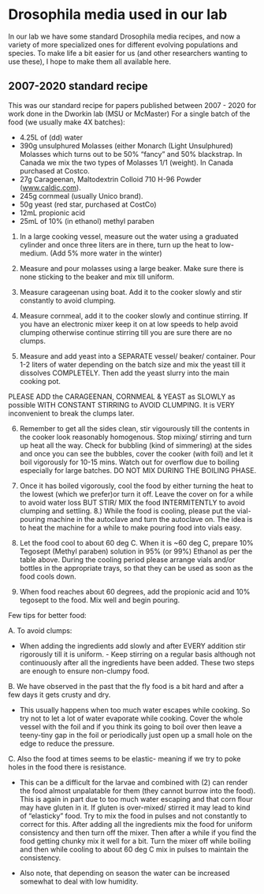 # Drosophila media used in our lab

 In our lab we have some standard Drosophila media recipes, and now a variety of more specialized ones for different evolving populations and species. To make life a bit easier for us (and other researchers wanting to use these), I hope to make them all available here.
 
 
 ## 2007-2020 standard recipe 
 
 This was our standard recipe for papers published between 2007 - 2020 for work done in the Dworkin lab (MSU or McMaster)
 For a single  batch of the food (we usually make 4X batches):
 - 4.25L of (dd) water
 - 390g unsulphured Molasses (either  Monarch (Light Unsulphured) Molasses which turns out to be 50% “fancy” and 50% blackstrap. In Canada we mix the two types of Molasses 1/1 (weight). In Canada purchased at Costco.
 - 27g Carageenan, Maltodextrin Colloid 710 H-96 Powder (www.caldic.com).
 - 245g cornmeal (usually Unico brand).
 - 50g yeast (red star, purchased at CostCo)
 - 12mL propionic acid
 - 25mL of 10% (in ethanol) methyl paraben
 
 
1. In a large cooking vessel, measure out the water using a graduated cylinder and once three liters are in there, turn up the heat to low-medium. (Add 5% more water in the winter)

2. Measure and pour molasses using a large beaker. Make sure there is none sticking to the beaker and mix till uniform.

3. Measure carageenan using boat. Add it to the cooker slowly and stir constantly to avoid clumping.

4. Measure cornmeal, add it to the cooker slowly and continue stirring. If you have an electronic mixer keep it on at low speeds to help avoid clumping otherwise continue stirring till you are sure there are no clumps.

5. Measure and add yeast into a SEPARATE vessel/ beaker/ container. Pour 1-2 liters of water depending on the batch size and mix the yeast till it dissolves COMPLETELY. Then add the yeast slurry into the main cooking pot.

PLEASE ADD the CARAGEENAN, CORNMEAL & YEAST as SLOWLY as possible WITH CONSTANT STIRRING to AVOID CLUMPING. It is VERY inconvenient to break the clumps later.

6. Remember to get all the sides clean, stir vigourously till the contents in the cooker look reasonably homogenous. Stop mixing/ stirring and turn up heat all the way. Check for bubbling (kind of simmering) at the sides and once you can see the bubbles, cover the cooker (with foil) and let it boil vigorously for 10-15 mins. Watch out for overflow due to boiling especially for large batches. DO NOT MIX DURING THE BOILING PHASE.

7. Once it has boiled vigorously, cool the food by either turning the heat to the lowest (which we prefer)or turn it off. Leave the cover on for a while to avoid water loss BUT STIR/ MIX the food INTERMITENTLY to avoid clumping and settling.
8.) While the food is cooling, please put the vial-pouring machine in the autoclave and turn the autoclave on. The idea is to heat the machine for a while to make pouring food into vials easy.

9. Let the food cool to about 60 deg C. When it is ~60 deg C, prepare 10% Tegosept (Methyl paraben) solution in 95% (or 99%) Ethanol as per the table above. During the cooling period please arrange vials and/or bottles in the appropriate trays, so that they can be used as soon as the food cools down.

10. When food reaches about 60 degrees, add the propionic acid and 10% tegosept to the food. Mix well and begin pouring.

Few tips for better food:

A. To avoid clumps:
- When adding the ingredients add slowly and after EVERY addition stir rigorously till it is uniform. - Keep stirring on a regular basis although not continuously after all the ingredients have been added.
These two steps are enough to ensure non-clumpy food.

B. We have observed in the past that the fly food is a bit hard and after a few days it gets crusty and dry.
- This usually happens when too much water escapes while cooking. So try not to let a lot of water evaporate while cooking. Cover the whole vessel with the foil and if you think its going to boil over then leave a teeny-tiny gap in the foil or periodically just open up a small hole on the edge to reduce the pressure.

C. Also the food at times seems to be elastic- meaning if we try to poke holes in the food there is resistance.
- This can be a difficult for the larvae and combined with (2) can render the food almost unpalatable for them (they cannot burrow into the food). This is again in part due to too much water escaping and that corn flour may have gluten in it. If gluten is over-mixed/ stirred it may lead to kind of “elasticky” food. Try to mix the food in pulses and not constantly to correct for this. After adding all the ingredients mix the food for uniform consistency and then turn off the mixer. Then after a while if you find the food getting chunky mix it well for a bit. Turn the mixer off while boiling and then while cooling to about 60 deg C mix in pulses to maintain the consistency.

- Also note, that depending on season the water can be increased somewhat to deal with low humidity.
